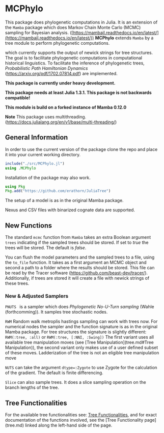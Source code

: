 # MCPhylo

This package does phylogenetic computations in Julia. It is an extension of the `Mamba` package which does Markov Chain Monte Carlo (MCMC) sampling for Bayesian analysis. ([https://mambajl.readthedocs.io/en/latest/](https://mambajl.readthedocs.io/en/latest/))
**MCPhylo** extends `Mamba` by a tree module to perform phylogenetic computations.

which currently supports the output of newick strings for tree structures.
The goal is to facilitate phylogenetic computations in computational historical
linguistics. To facilitate the inference of phylogenetic trees,
_Probabilistic Path Hamiltonian Dynamics_ (https://arxiv.org/pdf/1702.07814.pdf)
are implemented.

**This package is currently under heavy development.**

**This package needs at least Julia 1.3.1. This package is not backwards compatible!**

**This module is build on a forked instance of Mamba 0.12.0**

**Note** This package uses multithreading. (https://docs.julialang.org/en/v1/base/multi-threading/)



## General Information

In order to use the current version of the package clone the repo and place it into your current working directory.

```julia
include("./src/MCPhylo.jl")
using .MCPhylo
```

Installation of the package may also work.

```julia
using Pkg
Pkg.add("https://github.com/erathorn/JuliaTree")
```


The setup of a model is as in the original Mamba package.

Nexus and CSV files with binarized cognate data are supported.

## New Functions

The standard `mcmc` function from `Mamba` takes an extra Boolean argument `trees` indicating if the sampled trees should be stored. If set to _true_ the trees will be stored. The default is _false_.

You can flush the model parameters and the sampled trees to a file, using the `to_file` function. It takes as a first argument an MCMC object and second a path to a folder where the results should be stored. This file can be read by the Tracer software (https://github.com/beast-dev/tracer/). Additionally, if trees are stored it will create a file with newick strings of these trees.

### New & Adjusted Samplers

`PNUTS ` is a sampler which does *Phylogenetic No-U-Turn sampling* (Wahle (forthcomming)). It samples tree stochastic nodes.

`RWM` Random walk metroplis hastings sampling can work with trees now. For numerical nodes the sampler and the function signature is as in the original Mamba package. For tree structures the signature is slightly different: `RWM(:tree, :all)` or `RWM(:tree, [:NNI, :Swing])` The first variant uses all available tree manipulation moves (see [Tree Manipulation](tree.md#Tree Manipulation)), the second variant only makes use of a user defined subset of these moves. Ladderization of the tree is not an eligible tree manipulation move

`NUTS` can take the argument `dtype=:Zygote` to use Zygote for the calculation of the gradient. The default is finite differencing.

`Slice` can also sample trees. It does a slice sampling operation on the branch lengths of the tree.

## Tree Functionalities

For the available tree functionalities see: [Tree Functionalities](tree.md), and for exact documentation of the functions involved, see the [Tree Functionality page] (tree.md) linked along the left-hand side of the page.

<!-- ```@contents
Pages = ["tree.md", "likelihood.md", "parser.md", "distributions.md", "model.md", "output.md", "sampler.md", "samplers.md", "substitution.md", "utils.md"]
``` -->
